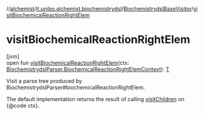 //[alchemist](../../../index.md)/[it.unibo.alchemist.biochemistrydsl](../index.md)/[BiochemistrydslBaseVisitor](index.md)/[visitBiochemicalReactionRightElem](visit-biochemical-reaction-right-elem.md)

# visitBiochemicalReactionRightElem

[jvm]\
open fun [visitBiochemicalReactionRightElem](visit-biochemical-reaction-right-elem.md)(ctx: [BiochemistrydslParser.BiochemicalReactionRightElemContext](../-biochemistrydsl-parser/-biochemical-reaction-right-elem-context/index.md)): [T](../../it.unibo.alchemist.model.implementations.conditions/-neighborhood-present/index.md)

Visit a parse tree produced by BiochemistrydslParser#biochemicalReactionRightElem. 

The default implementation returns the result of calling [visitChildren](index.md#668592954%2FFunctions%2F-267951372) on {@code ctx}.
